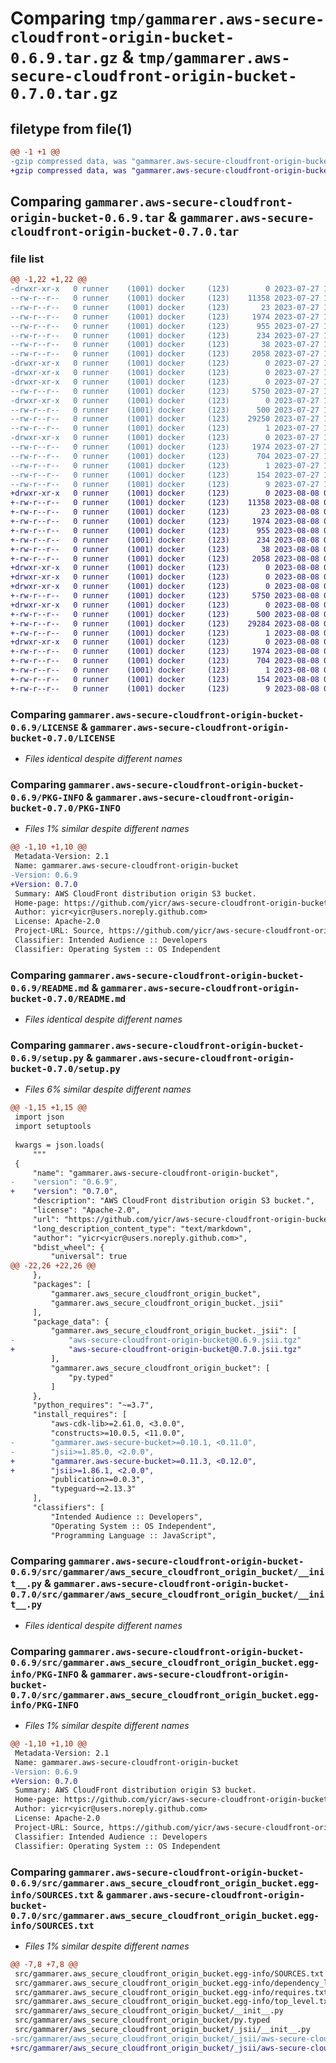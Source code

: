 # Comparing `tmp/gammarer.aws-secure-cloudfront-origin-bucket-0.6.9.tar.gz` & `tmp/gammarer.aws-secure-cloudfront-origin-bucket-0.7.0.tar.gz`

## filetype from file(1)

```diff
@@ -1 +1 @@
-gzip compressed data, was "gammarer.aws-secure-cloudfront-origin-bucket-0.6.9.tar", last modified: Thu Jul 27 18:17:55 2023, max compression
+gzip compressed data, was "gammarer.aws-secure-cloudfront-origin-bucket-0.7.0.tar", last modified: Tue Aug  8 07:47:39 2023, max compression
```

## Comparing `gammarer.aws-secure-cloudfront-origin-bucket-0.6.9.tar` & `gammarer.aws-secure-cloudfront-origin-bucket-0.7.0.tar`

### file list

```diff
@@ -1,22 +1,22 @@
-drwxr-xr-x   0 runner    (1001) docker     (123)        0 2023-07-27 18:17:55.529243 gammarer.aws-secure-cloudfront-origin-bucket-0.6.9/
--rw-r--r--   0 runner    (1001) docker     (123)    11358 2023-07-27 18:17:38.000000 gammarer.aws-secure-cloudfront-origin-bucket-0.6.9/LICENSE
--rw-r--r--   0 runner    (1001) docker     (123)       23 2023-07-27 18:17:38.000000 gammarer.aws-secure-cloudfront-origin-bucket-0.6.9/MANIFEST.in
--rw-r--r--   0 runner    (1001) docker     (123)     1974 2023-07-27 18:17:55.529243 gammarer.aws-secure-cloudfront-origin-bucket-0.6.9/PKG-INFO
--rw-r--r--   0 runner    (1001) docker     (123)      955 2023-07-27 18:17:38.000000 gammarer.aws-secure-cloudfront-origin-bucket-0.6.9/README.md
--rw-r--r--   0 runner    (1001) docker     (123)      234 2023-07-27 18:17:38.000000 gammarer.aws-secure-cloudfront-origin-bucket-0.6.9/pyproject.toml
--rw-r--r--   0 runner    (1001) docker     (123)       38 2023-07-27 18:17:55.529243 gammarer.aws-secure-cloudfront-origin-bucket-0.6.9/setup.cfg
--rw-r--r--   0 runner    (1001) docker     (123)     2058 2023-07-27 18:17:38.000000 gammarer.aws-secure-cloudfront-origin-bucket-0.6.9/setup.py
-drwxr-xr-x   0 runner    (1001) docker     (123)        0 2023-07-27 18:17:55.525243 gammarer.aws-secure-cloudfront-origin-bucket-0.6.9/src/
-drwxr-xr-x   0 runner    (1001) docker     (123)        0 2023-07-27 18:17:55.525243 gammarer.aws-secure-cloudfront-origin-bucket-0.6.9/src/gammarer/
-drwxr-xr-x   0 runner    (1001) docker     (123)        0 2023-07-27 18:17:55.529243 gammarer.aws-secure-cloudfront-origin-bucket-0.6.9/src/gammarer/aws_secure_cloudfront_origin_bucket/
--rw-r--r--   0 runner    (1001) docker     (123)     5750 2023-07-27 18:17:38.000000 gammarer.aws-secure-cloudfront-origin-bucket-0.6.9/src/gammarer/aws_secure_cloudfront_origin_bucket/__init__.py
-drwxr-xr-x   0 runner    (1001) docker     (123)        0 2023-07-27 18:17:55.529243 gammarer.aws-secure-cloudfront-origin-bucket-0.6.9/src/gammarer/aws_secure_cloudfront_origin_bucket/_jsii/
--rw-r--r--   0 runner    (1001) docker     (123)      500 2023-07-27 18:17:38.000000 gammarer.aws-secure-cloudfront-origin-bucket-0.6.9/src/gammarer/aws_secure_cloudfront_origin_bucket/_jsii/__init__.py
--rw-r--r--   0 runner    (1001) docker     (123)    29250 2023-07-27 18:17:38.000000 gammarer.aws-secure-cloudfront-origin-bucket-0.6.9/src/gammarer/aws_secure_cloudfront_origin_bucket/_jsii/aws-secure-cloudfront-origin-bucket@0.6.9.jsii.tgz
--rw-r--r--   0 runner    (1001) docker     (123)        1 2023-07-27 18:17:38.000000 gammarer.aws-secure-cloudfront-origin-bucket-0.6.9/src/gammarer/aws_secure_cloudfront_origin_bucket/py.typed
-drwxr-xr-x   0 runner    (1001) docker     (123)        0 2023-07-27 18:17:55.529243 gammarer.aws-secure-cloudfront-origin-bucket-0.6.9/src/gammarer.aws_secure_cloudfront_origin_bucket.egg-info/
--rw-r--r--   0 runner    (1001) docker     (123)     1974 2023-07-27 18:17:55.000000 gammarer.aws-secure-cloudfront-origin-bucket-0.6.9/src/gammarer.aws_secure_cloudfront_origin_bucket.egg-info/PKG-INFO
--rw-r--r--   0 runner    (1001) docker     (123)      704 2023-07-27 18:17:55.000000 gammarer.aws-secure-cloudfront-origin-bucket-0.6.9/src/gammarer.aws_secure_cloudfront_origin_bucket.egg-info/SOURCES.txt
--rw-r--r--   0 runner    (1001) docker     (123)        1 2023-07-27 18:17:55.000000 gammarer.aws-secure-cloudfront-origin-bucket-0.6.9/src/gammarer.aws_secure_cloudfront_origin_bucket.egg-info/dependency_links.txt
--rw-r--r--   0 runner    (1001) docker     (123)      154 2023-07-27 18:17:55.000000 gammarer.aws-secure-cloudfront-origin-bucket-0.6.9/src/gammarer.aws_secure_cloudfront_origin_bucket.egg-info/requires.txt
--rw-r--r--   0 runner    (1001) docker     (123)        9 2023-07-27 18:17:55.000000 gammarer.aws-secure-cloudfront-origin-bucket-0.6.9/src/gammarer.aws_secure_cloudfront_origin_bucket.egg-info/top_level.txt
+drwxr-xr-x   0 runner    (1001) docker     (123)        0 2023-08-08 07:47:39.509368 gammarer.aws-secure-cloudfront-origin-bucket-0.7.0/
+-rw-r--r--   0 runner    (1001) docker     (123)    11358 2023-08-08 07:47:25.000000 gammarer.aws-secure-cloudfront-origin-bucket-0.7.0/LICENSE
+-rw-r--r--   0 runner    (1001) docker     (123)       23 2023-08-08 07:47:25.000000 gammarer.aws-secure-cloudfront-origin-bucket-0.7.0/MANIFEST.in
+-rw-r--r--   0 runner    (1001) docker     (123)     1974 2023-08-08 07:47:39.509368 gammarer.aws-secure-cloudfront-origin-bucket-0.7.0/PKG-INFO
+-rw-r--r--   0 runner    (1001) docker     (123)      955 2023-08-08 07:47:25.000000 gammarer.aws-secure-cloudfront-origin-bucket-0.7.0/README.md
+-rw-r--r--   0 runner    (1001) docker     (123)      234 2023-08-08 07:47:25.000000 gammarer.aws-secure-cloudfront-origin-bucket-0.7.0/pyproject.toml
+-rw-r--r--   0 runner    (1001) docker     (123)       38 2023-08-08 07:47:39.509368 gammarer.aws-secure-cloudfront-origin-bucket-0.7.0/setup.cfg
+-rw-r--r--   0 runner    (1001) docker     (123)     2058 2023-08-08 07:47:25.000000 gammarer.aws-secure-cloudfront-origin-bucket-0.7.0/setup.py
+drwxr-xr-x   0 runner    (1001) docker     (123)        0 2023-08-08 07:47:39.505368 gammarer.aws-secure-cloudfront-origin-bucket-0.7.0/src/
+drwxr-xr-x   0 runner    (1001) docker     (123)        0 2023-08-08 07:47:39.505368 gammarer.aws-secure-cloudfront-origin-bucket-0.7.0/src/gammarer/
+drwxr-xr-x   0 runner    (1001) docker     (123)        0 2023-08-08 07:47:39.509368 gammarer.aws-secure-cloudfront-origin-bucket-0.7.0/src/gammarer/aws_secure_cloudfront_origin_bucket/
+-rw-r--r--   0 runner    (1001) docker     (123)     5750 2023-08-08 07:47:25.000000 gammarer.aws-secure-cloudfront-origin-bucket-0.7.0/src/gammarer/aws_secure_cloudfront_origin_bucket/__init__.py
+drwxr-xr-x   0 runner    (1001) docker     (123)        0 2023-08-08 07:47:39.509368 gammarer.aws-secure-cloudfront-origin-bucket-0.7.0/src/gammarer/aws_secure_cloudfront_origin_bucket/_jsii/
+-rw-r--r--   0 runner    (1001) docker     (123)      500 2023-08-08 07:47:25.000000 gammarer.aws-secure-cloudfront-origin-bucket-0.7.0/src/gammarer/aws_secure_cloudfront_origin_bucket/_jsii/__init__.py
+-rw-r--r--   0 runner    (1001) docker     (123)    29284 2023-08-08 07:47:25.000000 gammarer.aws-secure-cloudfront-origin-bucket-0.7.0/src/gammarer/aws_secure_cloudfront_origin_bucket/_jsii/aws-secure-cloudfront-origin-bucket@0.7.0.jsii.tgz
+-rw-r--r--   0 runner    (1001) docker     (123)        1 2023-08-08 07:47:25.000000 gammarer.aws-secure-cloudfront-origin-bucket-0.7.0/src/gammarer/aws_secure_cloudfront_origin_bucket/py.typed
+drwxr-xr-x   0 runner    (1001) docker     (123)        0 2023-08-08 07:47:39.509368 gammarer.aws-secure-cloudfront-origin-bucket-0.7.0/src/gammarer.aws_secure_cloudfront_origin_bucket.egg-info/
+-rw-r--r--   0 runner    (1001) docker     (123)     1974 2023-08-08 07:47:39.000000 gammarer.aws-secure-cloudfront-origin-bucket-0.7.0/src/gammarer.aws_secure_cloudfront_origin_bucket.egg-info/PKG-INFO
+-rw-r--r--   0 runner    (1001) docker     (123)      704 2023-08-08 07:47:39.000000 gammarer.aws-secure-cloudfront-origin-bucket-0.7.0/src/gammarer.aws_secure_cloudfront_origin_bucket.egg-info/SOURCES.txt
+-rw-r--r--   0 runner    (1001) docker     (123)        1 2023-08-08 07:47:39.000000 gammarer.aws-secure-cloudfront-origin-bucket-0.7.0/src/gammarer.aws_secure_cloudfront_origin_bucket.egg-info/dependency_links.txt
+-rw-r--r--   0 runner    (1001) docker     (123)      154 2023-08-08 07:47:39.000000 gammarer.aws-secure-cloudfront-origin-bucket-0.7.0/src/gammarer.aws_secure_cloudfront_origin_bucket.egg-info/requires.txt
+-rw-r--r--   0 runner    (1001) docker     (123)        9 2023-08-08 07:47:39.000000 gammarer.aws-secure-cloudfront-origin-bucket-0.7.0/src/gammarer.aws_secure_cloudfront_origin_bucket.egg-info/top_level.txt
```

### Comparing `gammarer.aws-secure-cloudfront-origin-bucket-0.6.9/LICENSE` & `gammarer.aws-secure-cloudfront-origin-bucket-0.7.0/LICENSE`

 * *Files identical despite different names*

### Comparing `gammarer.aws-secure-cloudfront-origin-bucket-0.6.9/PKG-INFO` & `gammarer.aws-secure-cloudfront-origin-bucket-0.7.0/PKG-INFO`

 * *Files 1% similar despite different names*

```diff
@@ -1,10 +1,10 @@
 Metadata-Version: 2.1
 Name: gammarer.aws-secure-cloudfront-origin-bucket
-Version: 0.6.9
+Version: 0.7.0
 Summary: AWS CloudFront distribution origin S3 bucket.
 Home-page: https://github.com/yicr/aws-secure-cloudfront-origin-bucket.git
 Author: yicr<yicr@users.noreply.github.com>
 License: Apache-2.0
 Project-URL: Source, https://github.com/yicr/aws-secure-cloudfront-origin-bucket.git
 Classifier: Intended Audience :: Developers
 Classifier: Operating System :: OS Independent
```

### Comparing `gammarer.aws-secure-cloudfront-origin-bucket-0.6.9/README.md` & `gammarer.aws-secure-cloudfront-origin-bucket-0.7.0/README.md`

 * *Files identical despite different names*

### Comparing `gammarer.aws-secure-cloudfront-origin-bucket-0.6.9/setup.py` & `gammarer.aws-secure-cloudfront-origin-bucket-0.7.0/setup.py`

 * *Files 6% similar despite different names*

```diff
@@ -1,15 +1,15 @@
 import json
 import setuptools
 
 kwargs = json.loads(
     """
 {
     "name": "gammarer.aws-secure-cloudfront-origin-bucket",
-    "version": "0.6.9",
+    "version": "0.7.0",
     "description": "AWS CloudFront distribution origin S3 bucket.",
     "license": "Apache-2.0",
     "url": "https://github.com/yicr/aws-secure-cloudfront-origin-bucket.git",
     "long_description_content_type": "text/markdown",
     "author": "yicr<yicr@users.noreply.github.com>",
     "bdist_wheel": {
         "universal": true
@@ -22,26 +22,26 @@
     },
     "packages": [
         "gammarer.aws_secure_cloudfront_origin_bucket",
         "gammarer.aws_secure_cloudfront_origin_bucket._jsii"
     ],
     "package_data": {
         "gammarer.aws_secure_cloudfront_origin_bucket._jsii": [
-            "aws-secure-cloudfront-origin-bucket@0.6.9.jsii.tgz"
+            "aws-secure-cloudfront-origin-bucket@0.7.0.jsii.tgz"
         ],
         "gammarer.aws_secure_cloudfront_origin_bucket": [
             "py.typed"
         ]
     },
     "python_requires": "~=3.7",
     "install_requires": [
         "aws-cdk-lib>=2.61.0, <3.0.0",
         "constructs>=10.0.5, <11.0.0",
-        "gammarer.aws-secure-bucket>=0.10.1, <0.11.0",
-        "jsii>=1.85.0, <2.0.0",
+        "gammarer.aws-secure-bucket>=0.11.3, <0.12.0",
+        "jsii>=1.86.1, <2.0.0",
         "publication>=0.0.3",
         "typeguard~=2.13.3"
     ],
     "classifiers": [
         "Intended Audience :: Developers",
         "Operating System :: OS Independent",
         "Programming Language :: JavaScript",
```

### Comparing `gammarer.aws-secure-cloudfront-origin-bucket-0.6.9/src/gammarer/aws_secure_cloudfront_origin_bucket/__init__.py` & `gammarer.aws-secure-cloudfront-origin-bucket-0.7.0/src/gammarer/aws_secure_cloudfront_origin_bucket/__init__.py`

 * *Files identical despite different names*

### Comparing `gammarer.aws-secure-cloudfront-origin-bucket-0.6.9/src/gammarer.aws_secure_cloudfront_origin_bucket.egg-info/PKG-INFO` & `gammarer.aws-secure-cloudfront-origin-bucket-0.7.0/src/gammarer.aws_secure_cloudfront_origin_bucket.egg-info/PKG-INFO`

 * *Files 1% similar despite different names*

```diff
@@ -1,10 +1,10 @@
 Metadata-Version: 2.1
 Name: gammarer.aws-secure-cloudfront-origin-bucket
-Version: 0.6.9
+Version: 0.7.0
 Summary: AWS CloudFront distribution origin S3 bucket.
 Home-page: https://github.com/yicr/aws-secure-cloudfront-origin-bucket.git
 Author: yicr<yicr@users.noreply.github.com>
 License: Apache-2.0
 Project-URL: Source, https://github.com/yicr/aws-secure-cloudfront-origin-bucket.git
 Classifier: Intended Audience :: Developers
 Classifier: Operating System :: OS Independent
```

### Comparing `gammarer.aws-secure-cloudfront-origin-bucket-0.6.9/src/gammarer.aws_secure_cloudfront_origin_bucket.egg-info/SOURCES.txt` & `gammarer.aws-secure-cloudfront-origin-bucket-0.7.0/src/gammarer.aws_secure_cloudfront_origin_bucket.egg-info/SOURCES.txt`

 * *Files 1% similar despite different names*

```diff
@@ -7,8 +7,8 @@
 src/gammarer.aws_secure_cloudfront_origin_bucket.egg-info/SOURCES.txt
 src/gammarer.aws_secure_cloudfront_origin_bucket.egg-info/dependency_links.txt
 src/gammarer.aws_secure_cloudfront_origin_bucket.egg-info/requires.txt
 src/gammarer.aws_secure_cloudfront_origin_bucket.egg-info/top_level.txt
 src/gammarer/aws_secure_cloudfront_origin_bucket/__init__.py
 src/gammarer/aws_secure_cloudfront_origin_bucket/py.typed
 src/gammarer/aws_secure_cloudfront_origin_bucket/_jsii/__init__.py
-src/gammarer/aws_secure_cloudfront_origin_bucket/_jsii/aws-secure-cloudfront-origin-bucket@0.6.9.jsii.tgz
+src/gammarer/aws_secure_cloudfront_origin_bucket/_jsii/aws-secure-cloudfront-origin-bucket@0.7.0.jsii.tgz
```


